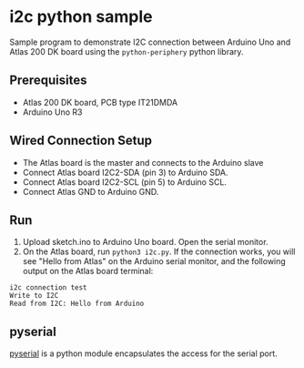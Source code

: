 # i2c python sample
Sample program to demonstrate I2C connection between Arduino Uno and Atlas 200 DK board using the `python-periphery` python library.

## Prerequisites
- Atlas 200 DK board, PCB type IT21DMDA
- Arduino Uno R3

## Wired Connection Setup
- The Atlas board is the master and connects to the Arduino slave
- Connect Atlas board I2C2-SDA (pin 3) to Arduino SDA. 
- Connect Atlas board I2C2-SCL (pin 5) to Arduino SCL. 
- Connect Atlas GND to Arduino GND. 

## Run
1. Upload sketch.ino to Arduino Uno board. Open the serial monitor. 
2. On the Atlas board, run `python3 i2c.py`. If the connection works, you will see "Hello from Atlas" on the Arduino serial monitor, and the following output on the Atlas board terminal:

```
i2c connection test
Write to I2C
Read from I2C: Hello from Arduino
```


## pyserial
[pyserial](https://pyserial.readthedocs.io/en/latest/) is a python module encapsulates the access for the serial port.

